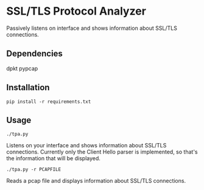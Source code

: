 # SSL/TLS Protocol Analyzer
Passively listens on interface and shows information about SSL/TLS connections.

Dependencies
------------
dpkt
pypcap

Installation
------------
```pip install -r requirements.txt```

Usage
----
```
./tpa.py
```
Listens on your interface and shows information about SSL/TLS connections. Currently only the Client Hello parser is implemented, so that's the information that will be displayed.


```
./tpa.py -r PCAPFILE
```
Reads a pcap file and displays information about SSL/TLS connections.

